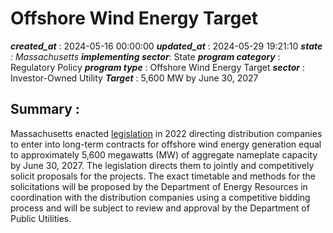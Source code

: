 # Offshore Wind Energy Target 
 ***created_at*** : 2024-05-16 00:00:00 
 ***updated_at*** : 2024-05-29 19:21:10 
 ***state** : Massachusetts 
 **implementing sector***: State 
 ***program category*** : Regulatory Policy 
 ***program type*** : Offshore Wind Energy Target 
 ***sector*** : Investor-Owned Utility 
 ***Target*** : 5,600 MW by June 30, 2027

 
 ## Summary : 
 Massachusetts enacted
[legislation](https://malegislature.gov/Laws/SessionLaws/Acts/2022/Chapter179)
in 2022 directing distribution companies to enter into long-term contracts for
offshore wind energy generation equal to approximately 5,600 megawatts (MW) of
aggregate nameplate capacity by June 30, 2027. The legislation directs them to
jointly and competitively solicit proposals for the projects. The exact
timetable and methods for the solicitations will be proposed by the Department
of Energy Resources in coordination with the distribution companies using a
competitive bidding process and will be subject to review and approval by the
Department of Public Utilities.

 
 